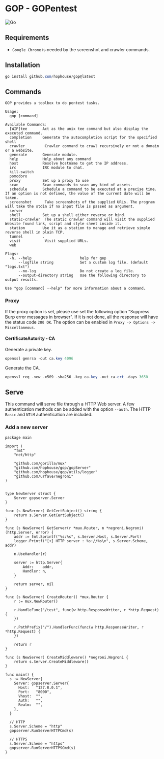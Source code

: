 # GOP - GOPentest
![Go](https://github.com/HopHouse/gop/workflows/Go/badge.svg)

## Requirements
 - `Google Chrome` is needed by the screenshot and crawler commands.

## Installation
```powershell
go install github.com/hophouse/gop@latest
```

## Commands
```
GOP provides a toolbox to do pentest tasks.

Usage:
  gop [command]

Available Commands:
  [WIP]tee       Act as the unix tee command but also display the executed command.
  completion     Generate the autocompletion script for the specified shell
  crawler         Crawler command to crawl recursively or not a domain or a website.
  generate       Generate module.
  help           Help about any command
  host           Resolve hostname to get the IP address.
  irc            IRC module to chat.
  kill-switch
  pomodoro
  proxy          Set up a proxy to use
  scan           Scan commands to scan any kind of assets.
  schedule       Schedule a command to be executed at a precise time. If an option is not defined, the value of the current date will be taken.
  screenshot      Take screenshots of the supplied URLs. The program will take the stdin if no input file is passed as argument.
  server
  shell          Set up a shell either reverse or bind.
  static-crawler  The static crawler command will visit the supplied Website found link, script and style sheet inside it.
  station        Use it as a station to manage and retrieve simple reverse shell in plain TCP.
  tunnel         .
  visit           Visit supplied URLs.
  web

Flags:
  -h, --help                      help for gop
      --logfile string            Set a custom log file. (default "logs.txt")
      --no-log                    Do not create a log file.
      --output-directory string   Use the following directory to output results.

Use "gop [command] --help" for more information about a command.
```


### Proxy
If the proxy option is set, please use set the following option "Suppress Burp error messages in browser". If it is not done, all the response will have the status code `200 OK`. The option can be enabled in `Proxy -> Options -> Miscellaneous`.

#### CertificateAutority - CA
Generate a private key.
```powershell
openssl genrsa -out ca.key 4096
```

Generate the CA.
```powershell
openssl req -new -x509 -sha256 -key ca.key -out ca.crt -days 3650
```

## Serve
This command will serve file through a HTTP Web server. A few authentication methods can be added with the option `--auth`. The HTTP `Basic` and `NTLM` authentication are included.

### Add a new server

```Golang
package main

import (
	"fmt"
	"net/http"

	"github.com/gorilla/mux"
	"github.com/hophouse/gop/gopServer"
	"github.com/hophouse/gop/utils/logger"
	"github.com/urfave/negroni"
)


type NewServer struct {
	Server gopserver.Server
}

func (s NewServer) GetCertSubject() string {
	return s.Server.GetCertSubject()
}

func (s NewServer) GetServer(r *mux.Router, n *negroni.Negroni) (http.Server, error) {
	addr := fmt.Sprintf("%s:%s", s.Server.Host, s.Server.Port)
	logger.Printf("[+] HTTP server : %s://%s\n", s.Server.Scheme, addr)

	n.UseHandler(r)

	server := http.Server{
		Addr:    addr,
		Handler: n,
	}

	return server, nil
}

func (s NewServer) CreateRouter() *mux.Router {
	r := mux.NewRouter()

	r.HandleFunc("/test", func(w http.ResponseWriter, r *http.Request) {
	})

	r.PathPrefix("/").HandlerFunc(func(w http.ResponseWriter, r *http.Request) {
	})

	return r
}

func (s NewServer) CreateMiddleware() *negroni.Negroni {
	return s.Server.CreateMiddleware()
}

func main() {
  s := NewServer{
    Server: gopserver.Server{
      Host:   "127.0.0.1",
      Port:   "8000",
      Vhost:  "",
      Auth:   "",
      Realm:  "",
    },
  }

  // HTTP
  s.Server.Scheme = "http"
  gopserver.RunServerHTTPCmd(s)

  // HTTPS
  s.Server.Scheme = "https"
  gopserver.RunServerHTTPSCmd(s)
}
```